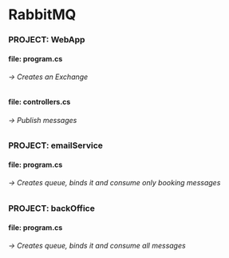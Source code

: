 # RabbitMQ

### PROJECT: WebApp
#### file: program.cs 
###### → Creates an Exchange

#### file: controllers.cs
###### → Publish messages
### PROJECT: emailService
#### file: program.cs
###### → Creates queue, binds it and consume only booking messages
### PROJECT: backOffice
#### file: program.cs
###### → Creates queue, binds it and consume all messages



